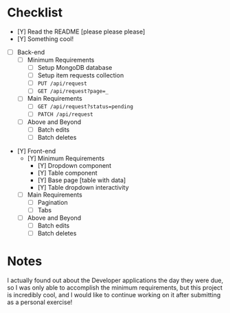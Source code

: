 # Checklist

<!-- Make sure you fill out this checklist with what you've done before submitting! -->

- [Y] Read the README [please please please]
- [Y] Something cool!
- [ ] Back-end
  - [ ] Minimum Requirements
    - [ ] Setup MongoDB database
    - [ ] Setup item requests collection
    - [ ] `PUT /api/request`
    - [ ] `GET /api/request?page=_`
  - [ ] Main Requirements
    - [ ] `GET /api/request?status=pending`
    - [ ] `PATCH /api/request`
  - [ ] Above and Beyond
    - [ ] Batch edits
    - [ ] Batch deletes
- [Y] Front-end
  - [Y] Minimum Requirements
    - [Y] Dropdown component
    - [Y] Table component
    - [Y] Base page [table with data]
    - [Y] Table dropdown interactivity
  - [ ] Main Requirements
    - [ ] Pagination
    - [ ] Tabs
  - [ ] Above and Beyond
    - [ ] Batch edits
    - [ ] Batch deletes

# Notes

<!-- Notes go here -->
 I actually found out about the Developer applications the day they were due, so I was only able to accomplish the minimum requirements, but this project is incredibly cool, and I would like to continue working on it after submitting as a personal exercise!